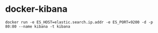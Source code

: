 # docker-kibana

`docker run -e ES_HOST=elastic.search.ip.addr -e ES_PORT=9200 -d -p 80:80 --name kibana -t kibana`
